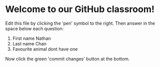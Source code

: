 # Welcome to our GitHub classroom!

Edit this file by clicking the 'pen' symbol to the right.
Then answer in the space below each question:

1. First name
Nathan
2. Last name
Chan
3. Favourite animal
dont have one

Now click the green 'commit changes' button at the bottom.

